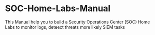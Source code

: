 # SOC-Home-Labs-Manual
This Manual help you to build a Security Operations Center (SOC) Home Labs to monitor logs, deteect threats more likely SIEM tasks
